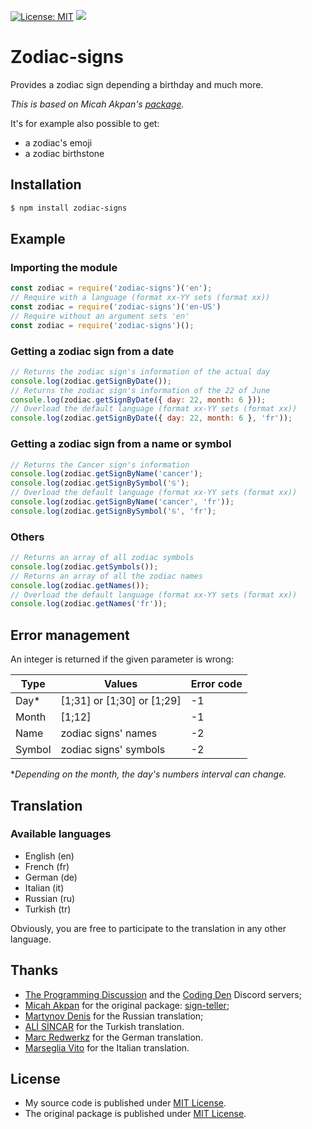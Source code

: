 [![License: MIT](https://img.shields.io/badge/License-MIT-yellow.svg)](https://opensource.org/licenses/MIT)
[![](https://img.shields.io/npm/v/zodiac-signs.svg)](https://www.npmjs.com/package/zodiac-signs)

# Zodiac-signs

Provides a zodiac sign depending a birthday and much more.

*This is based on Micah Akpan's [package](https://github.com/micah-akpan/sign-teller).*

It's for example also possible to get:
- a zodiac's emoji
- a zodiac birthstone

## Installation

```bash
$ npm install zodiac-signs
```

## Example

### Importing the module

```js
const zodiac = require('zodiac-signs')('en');
// Require with a language (format xx-YY sets (format xx))
const zodiac = require('zodiac-signs')('en-US')
// Require without an argument sets 'en'
const zodiac = require('zodiac-signs')();
```

### Getting a zodiac sign from a date

```js
// Returns the zodiac sign's information of the actual day
console.log(zodiac.getSignByDate());
// Returns the zodiac sign's information of the 22 of June
console.log(zodiac.getSignByDate({ day: 22, month: 6 }));
// Overload the default language (format xx-YY sets (format xx))
console.log(zodiac.getSignByDate({ day: 22, month: 6 }, 'fr'));
```
### Getting a zodiac sign from a name or symbol

```js
// Returns the Cancer sign's information
console.log(zodiac.getSignByName('cancer');
console.log(zodiac.getSignBySymbol('♋️');
// Overload the default language (format xx-YY sets (format xx))
console.log(zodiac.getSignByName('cancer', 'fr'));
console.log(zodiac.getSignBySymbol('♋️', 'fr');
```

### Others

```js
// Returns an array of all zodiac symbols
console.log(zodiac.getSymbols());
// Returns an array of all the zodiac names
console.log(zodiac.getNames());
// Overload the default language (format xx-YY sets (format xx))
console.log(zodiac.getNames('fr'));
```

## Error management

An integer is returned if the given parameter is wrong:

| Type    | Values                      | Error code |
|---------|-----------------------------|------------|
| Day*    | [1;31] or [1;30] or [1;29]  | -1         |
| Month   | [1;12]                      | -1         |
| Name    | zodiac signs' names         | -2         |
| Symbol  | zodiac signs' symbols       | -2         |

**Depending on the month, the day's numbers interval can change.*

## Translation

### Available languages

- English (en)
- French (fr)
- German (de)
- Italian (it)
- Russian (ru)
- Turkish (tr)

Obviously, you are free to participate to the translation in any other language.

## Thanks

- [The Programming Discussion](https://discord.gg/progdisc) and the [Coding Den](https://discord.gg/code) Discord servers;
- [Micah Akpan](https://github.com/micah-akpan) for the original package: [sign-teller](https://github.com/micah-akpan/sign-teller);
- [Martynov Denis](https://github.com/devmartynov) for the Russian translation;
- [ALİ SİNCAR](https://github.com/alisincar) for the Turkish translation.
- [Marc Redwerkz](https://github.com/rdwz) for the German translation.
- [Marseglia Vito](https://github.com/VitoMars) for the Italian translation.

## License

- My source code is published under [MIT License](https://github.com/Helmasaur/birthgem/blob/master/LICENSE).
- The original package is published under [MIT License](https://github.com/micah-akpan/sign-teller/blob/develop/LICENSE).
